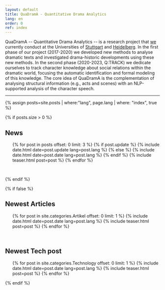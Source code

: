 ```yaml
---
layout: default
title: QuaDramA - Quantitative Drama Analytics
lang: en
order: 0
ref: index
---
```




QuaDramA -- Quantitative Drama Analytics -- is a research project that [we](https://quadrama.github.io/people.en) currently conduct at the Universities of [Stuttgart](http://www.uni-stuttgart.de/) and [Heidelberg](http://www.uni-heidelberg.de/). In the first phase of our project (2017-2020) we developed new methods to analyse dramatic texts and investigated drama-historic developments using these new methods. In the second phase (2020-2023, Q:TRACK) we dedicate ourselves to track character knowledge about social relations within the dramatic world, focusing the automatic identification and formal modeling of this knowledge.
The core idea of QuaDramA is the complementation of analysing structural information (e.g., acts and scenes) with an NLP-supported analysis of the character speech.


-----

{% assign posts=site.posts | where:"lang", page.lang | where: "index", true %}

{% if posts.size > 0 %}

## News



<ul class="posts">
  {% for post in posts offset: 0 limit: 3 %}
	{% if post.update %}
		{% include date.html date=post.update lang=post.lang %}
	{% else %}
		{% include date.html date=post.date lang=post.lang %}
	{% endif %}
    {% include teaser.html post=post %}
  {% endfor %}
</ul>

<div style="clear:left;">&nbsp;</div>

{% endif %}

{% if false %}


## Newest Articles

<ul class="posts">
  {% for post in site.categories.Artikel offset: 0 limit: 1 %}
    {% include date.html date=post.date lang=post.lang %}
    {% include teaser.html post=post %}
  {% endfor %}
</ul>

<div style="clear:left;">&nbsp;</div>

## Newest Tech post


<ul class="posts">
  {% for post in site.categories.Technology offset: 0 limit: 1 %}
    {% include date.html date=post.date lang=post.lang %}
    {% include teaser.html post=post %}
  {% endfor %}
</ul>

{% endif %}
